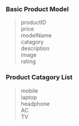 ### Basic Product Model 
> productID <br>
> price  <br>
> modelName <br>
> catagory  <br>
> description <br>
> image <br>
> rating <br>
### Product Catagory List 
> mobile <br>
> laptop <br>
> headphone <br>
> AC <br>
> TV <br>
